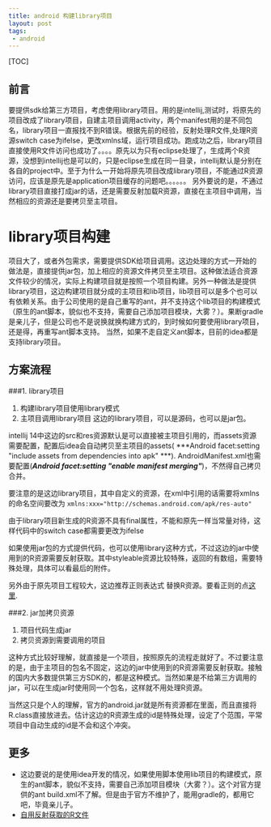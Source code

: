 ```yaml
---
title: android 构建library项目
layout: post
tags:
 - android
---
```


[TOC]


前言
---
要提供sdk给第三方项目，考虑使用library项目。用的是intellij,测试时，将原先的项目改成了library项目，自建主项目调用activity，两个manifest用的是不同包名，library项目一直报找不到R错误。根据先前的经验，反射处理R文件,处理R资源switch case为ifelse，更改xmlns域，运行项目成功。跑成功之后，library项目直接使用R文件访问也成功了。。。。原先以为只有eclipse处理了，生成两个R资源，没想到intellij也是可以的，只是eclipse生成在同一目录，intellij默认是分别在各自的project中。至于为什么一开始将原先项目改成library项目，不能通过R资源访问，应该是原先是application项目缓存的问题吧。。。。。。
另外要说的是，不通过library项目直接打成jar的话，还是需要反射加载R资源，直接在主项目中调用，当然相应的资源还是要拷贝至主项目。

library项目构建
======

项目大了，或者外包需求，需要提供SDK给项目调用。这边处理的方式一开始的做法是，直接提供jar包，加上相应的资源文件拷贝至主项目。这种做法适合资源文件较少的情况，实际上构建项目就是按照一个项目构建。另外一种做法是提供library项目，这边构建项目就分成的主项目和lib项目，lib项目可以是多个也可以有依赖关系。由于公司使用的是自己重写的ant，并不支持这个lib项目的构建模式（原生的ant脚本，貌似也不支持，需要自己添加项目模块，大雾？）。果断gradle是亲儿子，但是公司也不是说换就换构建方式的，到时候如何要使用library项目，还是得，再重写ant脚本支持。 当然，如果不走自定义ant脚本，目前的idea都是支持library项目。



方案流程
---
###1. library项目
1. 构建library项目使用library模式
2. 主项目调用library项目
这边的library项目，可以是源码，也可以是jar包。

intellij 14中这边的src和res资源默认是可以直接被主项目引用的，而assets资源需要配置，配置后idea会自动拷贝至主项目的assets( ***Android facet:setting "include assets from dependencies into apk" ***). AndroidManifest.xml也需要配置(***Android facet:setting "enable manifest merging"***)，不然得自己拷贝合并。

要注意的是这边library项目，其中自定义的资源，在xml中引用的话需要将xmlns的命名空间要改为
```xmlns:xxx="http://schemas.android.com/apk/res-auto"```

由于library项目新生成的R资源不具有final属性，不能和原先一样当常量对待，这样代码中的switch case都需要更改为ifelse


如果使用jar包的方式提供代码，也可以使用library这种方式，不过这边的jar中使用到的R资源需要反射获取。其中styleable资源比较特殊，返回的有数组，需要特殊处理，具体可以看最后的附件。

另外由于原先项目工程较大，这边推荐正则表达式 替换R资源。要看正则的点[这里](http://deerchao.net/tutorials/regex/regex.htm).

###2. jar加拷贝资源
1. 项目代码生成jar
2.  拷贝资源到需要调用的项目

这种方式比较好理解，就直接是一个项目，按照原先的流程走就好了。不过要注意的是，由于主项目的包名不固定，这边的jar中使用到的R资源需要反射获取。接触的国内大多数提供第三方SDK的，都是这种模式。当然如果是不给第三方调用的jar，可以在生成jar时使用同一个包名，这样就不用处理R资源。

当然这只是个人的理解，官方的android.jar就是所有资源都在里面，而且直接将R.class直接放进去。估计这边的R资源生成的id是特殊处理，设定了个范围，平常项目中自动生成的id是不会和这个冲突。


更多
---
- 这边要说的是使用idea开发的情况，如果使用脚本使用lib项目的构建模式，原生的ant脚本，貌似不支持，需要自己添加项目模块（大雾？）。这个对官方提供的ant build.xml不了解。但是由于官方不维护了，能用gradle的，都用它吧，毕竟亲儿子。
- [自用反射获取的R文件](https://onedrive.live.com/redir?resid=e6010db69e736b71!142&authkey=!AM-pT3Lbyjg-GoE&ithint=file%2cjava)
